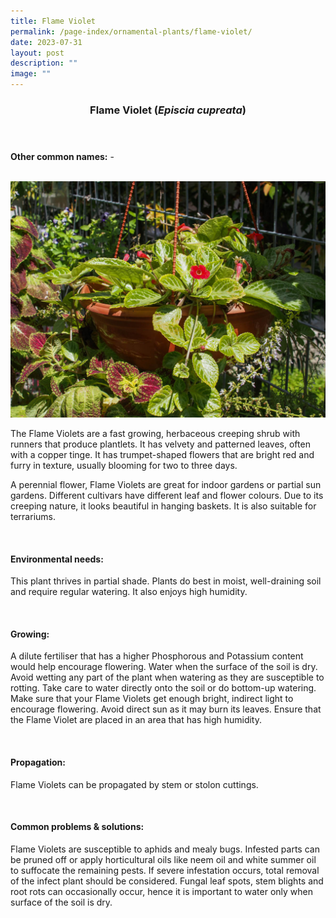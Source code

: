 ```yaml
---
title: Flame Violet
permalink: /page-index/ornamental-plants/flame-violet/
date: 2023-07-31
layout: post
description: ""
image: ""
---
```

<header> 
	<h3>Flame Violet (<em>Episcia cupreata</em>)</h3> 
</header> 
 
<section> 
	<p><strong>Other common names:</strong> -</p> 
	<br> 
</section> 
 
<section> 
	<img title="Photo by Jacqueline Chua." src="/images/Plants/Episcia_JacChua.jpg">
	<p>The Flame Violets are a fast growing, herbaceous creeping shrub with runners that produce plantlets. It has velvety and patterned leaves, often with a copper tinge. It has trumpet-shaped flowers that are bright red and furry in texture, usually blooming for two to three days.</p>
	<p>A perennial flower, Flame Violets are great for indoor gardens or partial sun gardens. Different cultivars have different leaf and flower colours. Due to its creeping nature, it looks beautiful in hanging baskets. It is also suitable for terrariums.</p>
	 <br> 
</section> 
 
<section> 
  <h4>Environmental needs:</h4> 
    	<p>This plant thrives in partial shade. Plants do best in moist, well-draining soil and require regular watering. It also enjoys high humidity.</p> 
	<br>
</section>

<section> 
  <h4>Growing:</h4> 
		<p>A dilute fertiliser that has a higher Phosphorous and Potassium content would help encourage flowering. Water when the surface of the soil is dry. Avoid wetting any part of the plant when watering as they are susceptible to rotting. Take care to water directly onto the soil or do bottom-up watering. Make sure that your Flame Violets get enough bright, indirect light to encourage flowering. Avoid direct sun as it may burn its leaves. Ensure that the Flame Violet are placed in an area that has high humidity.</p> 
	<br> 
</section> 

<section> 
  <h4>Propagation:</h4> 
		<p>Flame Violets can be propagated by stem or stolon cuttings.</p> 
	<br> 
</section> 
 
<section> 
  <h4>Common problems &amp; solutions:</h4> 
		<p>Flame Violets are susceptible to aphids and mealy bugs. Infested parts can be pruned off or apply horticultural oils like neem oil and white summer oil to suffocate the remaining pests. If severe infestation occurs, total removal of the infect plant should be considered. Fungal leaf spots, stem blights and root rots can occasionally occur, hence it is important to water only when surface of the soil is dry.</p>
	<br> 
</section>